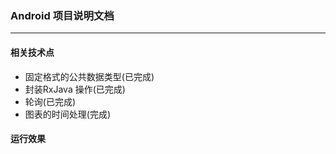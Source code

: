 ### Android 项目说明文档

---

#### 相关技术点

* 固定格式的公共数据类型(已完成)
* 封装RxJava 操作(已完成)
* 轮询(已完成)
* 图表的时间处理(完成)

#### 运行效果
